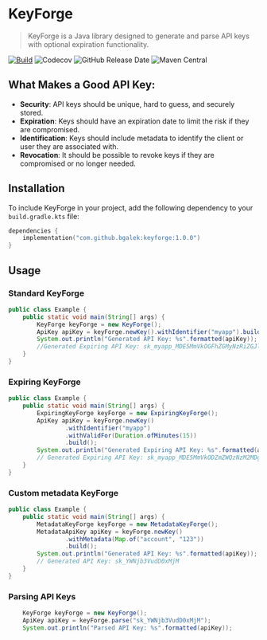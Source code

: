 # KeyForge

> KeyForge is a Java library designed to generate and parse API keys
> with optional expiration functionality.

[![Build](https://github.com/bgalek/keyforge/actions/workflows/build.yaml/badge.svg?branch=main)](https://github.com/bgalek/keyforge/actions/workflows/build.yaml)
![Codecov](https://img.shields.io/codecov/c/github/bgalek/keyforge.svg?style=flat-square)
![GitHub Release Date](https://img.shields.io/github/release-date/bgalek/keyforge.svg?style=flat-square)
![Maven Central](https://img.shields.io/maven-central/v/com.github.bgalek/keyforge?style=flat-square)

## What Makes a Good API Key:

- **Security**: API keys should be unique, hard to guess, and securely stored.
- **Expiration**: Keys should have an expiration date to limit the risk if they are compromised.
- **Identification**: Keys should include metadata to identify the client or user they are associated with.
- **Revocation**: It should be possible to revoke keys if they are compromised or no longer needed.

## Installation

To include KeyForge in your project,
add the following dependency to your `build.gradle.kts` file:

```kts
dependencies {
    implementation("com.github.bgalek:keyforge:1.0.0")
}
```

## Usage

### Standard KeyForge

```java
public class Example {
    public static void main(String[] args) {
        KeyForge keyForge = new KeyForge();
        ApiKey apiKey = keyForge.newKey().withIdentifier("myapp").build();
        System.out.println("Generated API Key: %s".formatted(apiKey));
        //Generated Expiring API Key: sk_myapp_MDE5MmVkOGFhZGMyNzRiZGJlYTk4M2E4ZDk3NGU4NTc
    }
}
```

### Expiring KeyForge

```java
public class Example {
    public static void main(String[] args) {
        ExpiringKeyForge keyForge = new ExpiringKeyForge();
        ApiKey apiKey = keyForge.newKey()
                .withIdentifier("myapp")
                .withValidFor(Duration.ofMinutes(15))
                .build();
        System.out.println("Generated Expiring API Key: %s".formatted(apiKey));
        // Generated Expiring API Key: sk_myapp_MDE5MmVkODZmZWQzNzM2MDg2YWQ0MmYxNzYwOGM2N2UtMTczMDU2MjgwMA
    }
}
```

### Custom metadata KeyForge

```java
public class Example {
    public static void main(String[] args) {
        MetadataKeyForge keyForge = new MetadataKeyForge();
        MetadataApiKey apiKey = keyForge.newKey()
                .withMetadata(Map.of("account", "123"))
                .build();
        System.out.println("Generated API Key: %s".formatted(apiKey));
        // Generated API Key: sk_YWNjb3VudD0xMjM
    }
}
```

### Parsing API Keys

```java
    KeyForge keyForge = new KeyForge();
    ApiKey apiKey = keyForge.parse("sk_YWNjb3VudD0xMjM");
    System.out.println("Parsed API Key: %s".formatted(apiKey));
```
